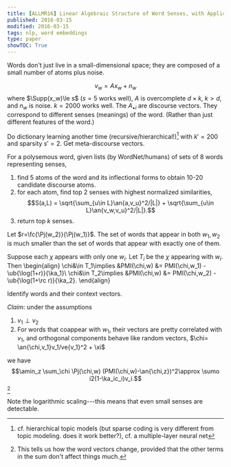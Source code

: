```yaml
---
title: [ALLMR16] Linear Algebraic Structure of Word Senses, with Applications to Polysemy
published: 2016-03-15
modified: 2016-03-15
tags: nlp, word embeddings
type: paper
showTOC: True
---
```


Words don't just live in a small-dimensional space; they are composed of a small number of atoms plus noise.

$$v_w = Ax_w + n_w$$
where $\Supp(x_w)\le s$ ($s=5$ works well), $A$ is overcomplete $d\times k$, $k>d$, and $n_w$ is noise. $k=2000$ works well. The $A_{\bullet i}$ are discourse vectors. They correspond to different senses (meanings) of the word. (Rather than just different features of the word.)

Do dictionary learning another time (recursive/hierarchical!)[^f1] with $k'=200$ and sparsity $s'=2$. Get meta-discourse vectors.

[^f1]: cf. hierarchical topic models (but sparse coding is very different from topic modeling. does it work better?), cf. a multiple-layer neural net

For a polysemous word, given lists (by WordNet/humans) of sets of 8 words representing senses,

1.  find 5 atoms of the word and its inflectional forms to obtain 10-20 candidate discourse atoms.
2.  for each atom, find top 2 senses with highest normalized similarities,
    $$S(a,L) = \sqrt{\sum_{u\in L}\an{a,v_u}^2/|L|} + \sqrt{\sum_{u\in L}\an{v_w,v_u}^2/|L|}.$$
3.  return top $k$ senses.

Let $r=\fc{\Pj(w_2)}{\Pj(w_1)}$. The set of words that appear in both $w_1,w_2$ is much smaller than the set of words that appear with exactly one of them.

Suppose each $\chi$ appears with only one $w_i$. Let $T_i$ be the $\chi$ appearing with $w_i$. Then
\begin{align}
\chi&\in T_1\implies &PMI(\chi,w) &= PMI(\chi,w_1) - \ub{\log(1+r)}{\ka_1}\\
\chi&\in T_2\implies &PMI(\chi,w) &= PMI(\chi,w_2) - \ub{\log(1+\rc r)}{\ka_2}.
\end{align}

Identify words and their context vectors.

*Claim*: under the assumptions

1. $v_1\perp v_2$
2. For words that coappear with $w_1$, their vectors are pretty correlated with $v_1$, and orthogonal components behave like random vectors, $\chi= \an{\chi,v_1}v_1/ve{v_1}^2 + \xi$

we have
$$\amin_z \sum_\chi \Pj(\chi,w) (PMI(\chi,w)-\an{\chi,z})^2\approx \sumo i2(1-\ka_ic_i)v_i.$$
[^f2]

[^f2]: This tells us how the word vectors change, provided that the other terms in the sum don't affect things much.

Note the logarithmic scaling---this means that even small senses are detectable.

